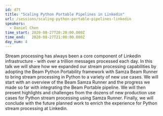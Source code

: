 ```yaml
---
id: d7t
title: "Scaling Python Portable Pipelines in Linkedin"
url: /sessions/scaling-python-portable-pipelines-linkedin
speakers:
  - Daniel Chen
time_start: 2020-08-27T20:20:00.000Z
time_end:   2020-08-27T21:00:00.000Z
day_num: 4
---
```


Stream processing has always been a core component of Linkedin infrastructure - with over a trillion messages processed each day. In this talk we will share how we expanded our stream processing capabilities by adopting the Beam Python Portability framework with Samza Beam Runner to bring stream processing in Python to a variety of new use cases. We will start with an overview of the Beam Samza Runner and the progress we made so far with integrating the Beam Portable pipeline. We will then present highlights and challenges from the dozens of new production use cases for Python stream processing using Samza Runner. Finally, we will conclude with the future planned work to enrich the experience for Python stream processing at Linkedin.


